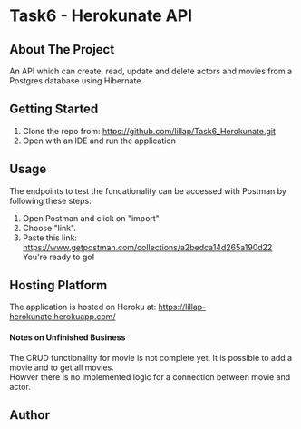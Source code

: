 # Task6 - Herokunate API

## About The Project
An API which can create, read, update and delete actors and movies from a Postgres database using Hibernate.

## Getting Started
1. Clone the repo from: https://github.com/lillap/Task6_Herokunate.git
2. Open with an IDE and run the application


## Usage 
The endpoints to test the funcationality can be accessed with Postman by following these steps: 
1. Open Postman and click on "import"
2. Choose "link".
3. Paste this link:  https://www.getpostman.com/collections/a2bedca14d265a190d22
You're ready to go! 


## Hosting Platform
The application is hosted on Heroku at: https://lillap-herokunate.herokuapp.com/

#### Notes on Unfinished Business
The CRUD functionality for movie is not complete yet. It is possible to add a movie and to get all movies.  
Howver there is no implemented logic for a connection between movie and actor. 

## Author


